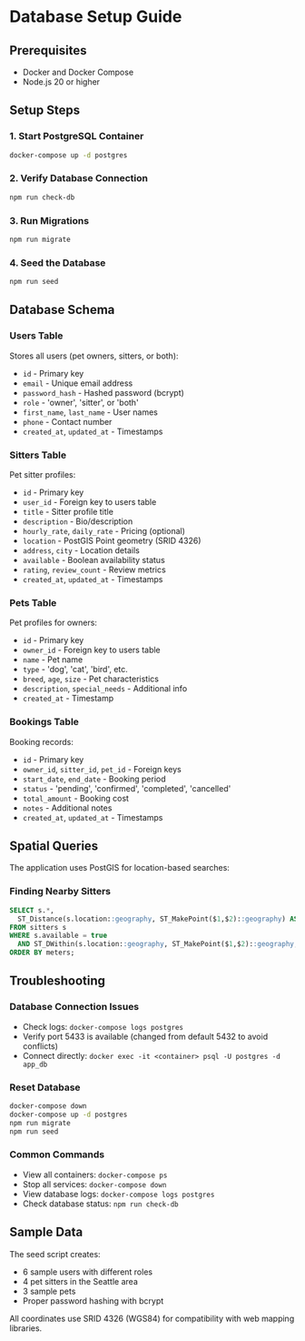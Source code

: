 # Database Setup Guide

## Prerequisites
- Docker and Docker Compose
- Node.js 20 or higher

## Setup Steps

### 1. Start PostgreSQL Container
```bash
docker-compose up -d postgres
```

### 2. Verify Database Connection
```bash
npm run check-db
```

### 3. Run Migrations
```bash
npm run migrate
```

### 4. Seed the Database
```bash
npm run seed
```

## Database Schema

### Users Table
Stores all users (pet owners, sitters, or both):
- `id` - Primary key
- `email` - Unique email address
- `password_hash` - Hashed password (bcrypt)
- `role` - 'owner', 'sitter', or 'both'
- `first_name`, `last_name` - User names
- `phone` - Contact number
- `created_at`, `updated_at` - Timestamps

### Sitters Table
Pet sitter profiles:
- `id` - Primary key
- `user_id` - Foreign key to users table
- `title` - Sitter profile title
- `description` - Bio/description
- `hourly_rate`, `daily_rate` - Pricing (optional)
- `location` - PostGIS Point geometry (SRID 4326)
- `address`, `city` - Location details
- `available` - Boolean availability status
- `rating`, `review_count` - Review metrics
- `created_at`, `updated_at` - Timestamps

### Pets Table
Pet profiles for owners:
- `id` - Primary key
- `owner_id` - Foreign key to users table
- `name` - Pet name
- `type` - 'dog', 'cat', 'bird', etc.
- `breed`, `age`, `size` - Pet characteristics
- `description`, `special_needs` - Additional info
- `created_at` - Timestamp

### Bookings Table
Booking records:
- `id` - Primary key
- `owner_id`, `sitter_id`, `pet_id` - Foreign keys
- `start_date`, `end_date` - Booking period
- `status` - 'pending', 'confirmed', 'completed', 'cancelled'
- `total_amount` - Booking cost
- `notes` - Additional notes
- `created_at`, `updated_at` - Timestamps

## Spatial Queries

The application uses PostGIS for location-based searches:

### Finding Nearby Sitters
```sql
SELECT s.*, 
  ST_Distance(s.location::geography, ST_MakePoint($1,$2)::geography) AS meters
FROM sitters s
WHERE s.available = true 
  AND ST_DWithin(s.location::geography, ST_MakePoint($1,$2)::geography, $3*1000)
ORDER BY meters;
```

## Troubleshooting

### Database Connection Issues
- Check logs: `docker-compose logs postgres`
- Verify port 5433 is available (changed from default 5432 to avoid conflicts)
- Connect directly: `docker exec -it <container> psql -U postgres -d app_db`

### Reset Database
```bash
docker-compose down
docker-compose up -d postgres
npm run migrate
npm run seed
```

### Common Commands
- View all containers: `docker-compose ps`
- Stop all services: `docker-compose down`
- View database logs: `docker-compose logs postgres`
- Check database status: `npm run check-db`

## Sample Data

The seed script creates:
- 6 sample users with different roles
- 4 pet sitters in the Seattle area
- 3 sample pets
- Proper password hashing with bcrypt

All coordinates use SRID 4326 (WGS84) for compatibility with web mapping libraries.